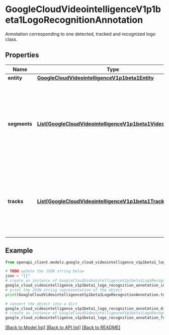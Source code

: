 # GoogleCloudVideointelligenceV1p1beta1LogoRecognitionAnnotation

Annotation corresponding to one detected, tracked and recognized logo class.

## Properties

Name | Type | Description | Notes
------------ | ------------- | ------------- | -------------
**entity** | [**GoogleCloudVideointelligenceV1p1beta1Entity**](GoogleCloudVideointelligenceV1p1beta1Entity.md) |  | [optional] 
**segments** | [**List[GoogleCloudVideointelligenceV1p1beta1VideoSegment]**](GoogleCloudVideointelligenceV1p1beta1VideoSegment.md) | All video segments where the recognized logo appears. There might be multiple instances of the same logo class appearing in one VideoSegment. | [optional] 
**tracks** | [**List[GoogleCloudVideointelligenceV1p1beta1Track]**](GoogleCloudVideointelligenceV1p1beta1Track.md) | All logo tracks where the recognized logo appears. Each track corresponds to one logo instance appearing in consecutive frames. | [optional] 

## Example

```python
from openapi_client.models.google_cloud_videointelligence_v1p1beta1_logo_recognition_annotation import GoogleCloudVideointelligenceV1p1beta1LogoRecognitionAnnotation

# TODO update the JSON string below
json = "{}"
# create an instance of GoogleCloudVideointelligenceV1p1beta1LogoRecognitionAnnotation from a JSON string
google_cloud_videointelligence_v1p1beta1_logo_recognition_annotation_instance = GoogleCloudVideointelligenceV1p1beta1LogoRecognitionAnnotation.from_json(json)
# print the JSON string representation of the object
print(GoogleCloudVideointelligenceV1p1beta1LogoRecognitionAnnotation.to_json())

# convert the object into a dict
google_cloud_videointelligence_v1p1beta1_logo_recognition_annotation_dict = google_cloud_videointelligence_v1p1beta1_logo_recognition_annotation_instance.to_dict()
# create an instance of GoogleCloudVideointelligenceV1p1beta1LogoRecognitionAnnotation from a dict
google_cloud_videointelligence_v1p1beta1_logo_recognition_annotation_from_dict = GoogleCloudVideointelligenceV1p1beta1LogoRecognitionAnnotation.from_dict(google_cloud_videointelligence_v1p1beta1_logo_recognition_annotation_dict)
```
[[Back to Model list]](../README.md#documentation-for-models) [[Back to API list]](../README.md#documentation-for-api-endpoints) [[Back to README]](../README.md)


